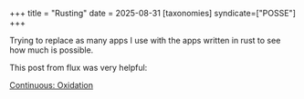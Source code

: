 +++
title = "Rusting"
date = 2025-08-31
[taxonomies]
syndicate=["POSSE"]
+++

Trying to replace as many apps I use with the apps written in rust to see how much is possible.

This post from flux was very helpful:

<a class="u-in-reply-to" href="https://flux.carboxi.de/continuous-oxidation/">Continuous: Oxidation</a>
